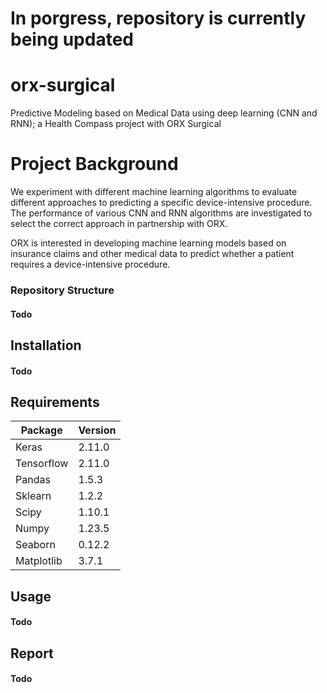 # In porgress, repository is currently being updated

# orx-surgical
Predictive Modeling based on Medical Data using deep learning (CNN and RNN); a Health Compass project with ORX Surgical

# Project Background
We experiment with different machine learning algorithms to evaluate different approaches to predicting a specific device-intensive procedure. The performance of various CNN and RNN algorithms are investigated to select the correct approach in partnership with ORX.

ORX is interested in developing machine learning models based on insurance claims and other medical data to predict whether a patient requires a device-intensive procedure.

### Repository Structure

#### Todo


## Installation

#### Todo

## Requirements

| Package        | Version   |
| -------------- | --------- |
| Keras          | 2.11.0    |
| Tensorflow     | 2.11.0    |
| Pandas         | 1.5.3     |
| Sklearn        | 1.2.2     |
| Scipy          | 1.10.1    |
| Numpy          | 1.23.5    |
| Seaborn        | 0.12.2    |
| Matplotlib     | 3.7.1     |


## Usage

#### Todo

## Report

#### Todo
